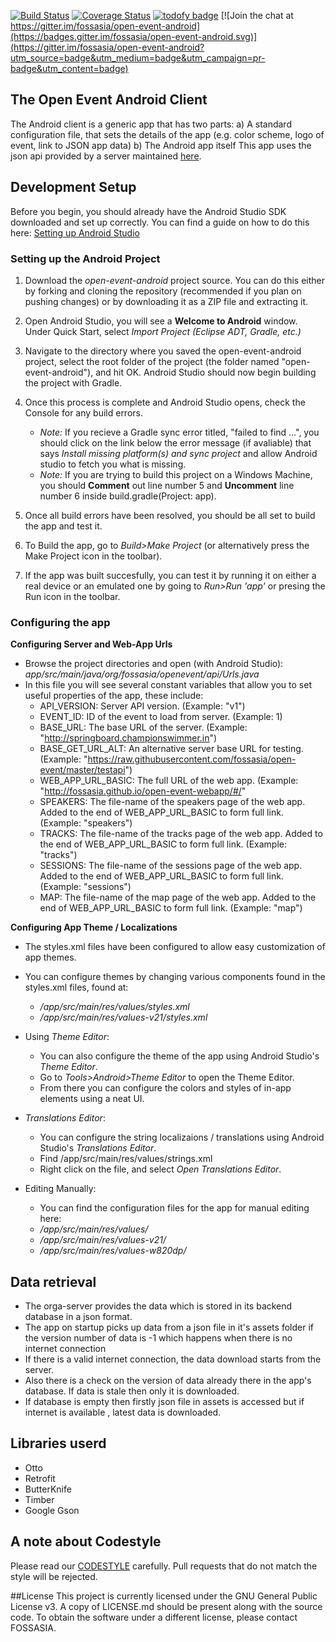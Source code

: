 [![Build Status](https://travis-ci.org/fossasia/open-event-android.svg)](https://travis-ci.org/fossasia/open-event-android)
[![Coverage Status](https://coveralls.io/repos/github/fossasia/open-event-android/badge.svg?branch=master)](https://coveralls.io/github/fossasia/open-event-android?branch=master)
[![todofy badge](https://todofy.org/b/fossasia/open-event-android)](https://todofy.org/r/fossasia/open-event-android)
[![Join the chat at https://gitter.im/fossasia/open-event-android](https://badges.gitter.im/fossasia/open-event-android.svg)](https://gitter.im/fossasia/open-event-android?utm_source=badge&utm_medium=badge&utm_campaign=pr-badge&utm_content=badge)

## The Open Event Android Client

The Android client is a generic app that has two parts:
a) A standard configuration file, that sets the details of the app (e.g. color scheme, logo of event, link to JSON app data)
b) The Android app itself
This app uses the json api provided by a server maintained [here](https://github.com/fossasia/open-event-orga-server). 

## Development Setup
Before you begin, you should already have the Android Studio SDK downloaded and set up correctly. You can find a guide on how to do this here: [Setting up Android Studio](http://developer.android.com/sdk/installing/index.html?pkg=studio)

### Setting up the Android Project
1. Download the *open-event-android* project source. You can do this either by forking and cloning the repository (recommended if you plan on pushing changes) or by downloading it as a ZIP file and extracting it.

2. Open Android Studio, you will see a **Welcome to Android** window. Under Quick Start, select *Import Project (Eclipse ADT, Gradle, etc.)*

3. Navigate to the directory where you saved the open-event-android project, select the root folder of the project (the folder named "open-event-android"), and hit OK. Android Studio should now begin building the project with Gradle.

4. Once this process is complete and Android Studio opens, check the Console for any build errors. 

	- *Note:* If you recieve a Gradle sync error titled, "failed to find ...", you should click on the link below the error message (if avaliable) that says *Install missing platform(s) and sync project* and allow Android studio to fetch you what is missing.
	- *Note:* If you are trying to build this project on a Windows Machine, you should **Comment** out line number 5 and **Uncomment** line number 6 inside build.gradle(Project: app).
5. Once all build errors have been resolved, you should be all set to build the app and test it.

6. To Build the app, go to *Build>Make Project* (or alternatively press the Make Project icon in the toolbar).

7. If the app was built succesfully, you can test it by running it on either a real device or an emulated one by going to *Run>Run 'app'* or presing the Run icon in the toolbar.

### Configuring the app

**Configuring Server and Web-App Urls**
- Browse the project directories and open (with Android Studio): *app/src/main/java/org/fossasia/openevent/api/Urls.java*
- In this file you will see several constant variables that allow you to set useful properties of the app, these include:
	* API_VERSION: Server API version. (Example: "v1")
	* EVENT_ID: ID of the event to load from server. (Example: 1)
	* BASE_URL: The base URL of the server. (Example: "http://springboard.championswimmer.in")
	* BASE_GET_URL_ALT: An alternative server base URL for testing. (Example: "https://raw.githubusercontent.com/fossasia/open-event/master/testapi")
	* WEB_APP_URL_BASIC: The full URL of the web app. (Example: "http://fossasia.github.io/open-event-webapp/#/"
	* SPEAKERS: The file-name of the speakers page of the web app. Added to the end of WEB_APP_URL_BASIC to form full link. (Example: "speakers")
	* TRACKS: The file-name of the tracks page of the web app. Added to the end of WEB_APP_URL_BASIC to form full link. (Example: "tracks")
	* SESSIONS: The file-name of the sessions page of the web app. Added to the end of WEB_APP_URL_BASIC to form full link. (Example: "sessions")
	* MAP: The file-name of the map page of the web app. Added to the end of WEB_APP_URL_BASIC to form full link. (Example: "map")

**Configuring App Theme / Localizations**
- The styles.xml files have been configured to allow easy customization of app themes.
- You can configure themes by changing various components found in the styles.xml files, found at:
	* */app/src/main/res/values/styles.xml*
	* */app/src/main/res/values-v21/styles.xml*

- Using *Theme Editor*:
	* You can also configure the theme of the app using Android Studio's *Theme Editor*. 
	* Go to *Tools>Android>Theme Editor* to open the Theme Editor.
	* From there you can configure the colors and styles of in-app elements using a neat UI.

- *Translations Editor*:
	* You can configure the string localizaions / translations using Android Studio's *Translations Editor*. 
	* Find /app/src/main/res/values/strings.xml
	* Right click on the file, and select *Open Translations Editor*.

- Editing Manually:
	* You can find the configuration files for the app for manual editing here:
	* */app/src/main/res/values/*
	* */app/src/main/res/values-v21/*
	* */app/src/main/res/values-w820dp/*

## Data retrieval
- The orga-server provides the data which is stored in its backend database in a json format.
- The app on startup picks up data from a json file in it's assets folder if the version number of data is -1 which happens when there is no internet connection
- If there is a valid internet connection, the data download starts from the server.
- Also there is a check on the version of data already there in the app's database. If data is stale then only it is downloaded.
- If database is empty then firstly json file in assets is accessed but if internet is available , latest data is downloaded.

## Libraries userd
- Otto
- Retrofit
- ButterKnife
- Timber
- Google Gson

## A note about Codestyle
Please read our [CODESTYLE](CODESTYLE.md) carefully. Pull requests that do not match the style will be rejected. 

##License
This project is currently licensed under the GNU General Public License v3. A copy of LICENSE.md should be present along with the source code. To obtain the software under a different license, please contact FOSSASIA.
